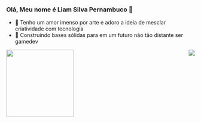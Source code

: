 ### Olá, Meu nome é Liam Silva Pernambuco 🐸

- 🦎 Tenho um amor imenso por arte e adoro a ideia de mesclar criatividade com tecnologia
- 🐊 Construindo bases sólidas para em um futuro não tão distante ser gamedev
<img align="right" src="https://cdn.discordapp.com/attachments/1129058858493550683/1129888982935810158/frogdance.gif"/>


<div>
  <img height="180em" src="https://github-readme-stats.vercel.app/api?username=M0LH0&show_icons=true&theme=gotham"/>
</div>
